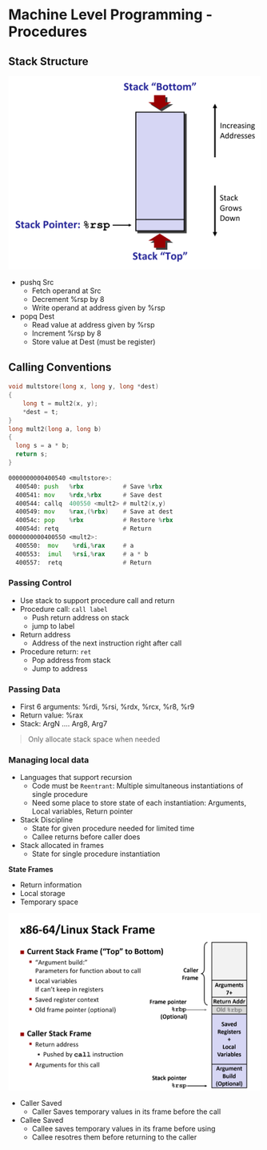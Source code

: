 # Machine Level Programming - Procedures

## Stack Structure

![.](resources/stack-structure.png)

- pushq Src
  - Fetch operand at Src
  - Decrement %rsp by 8
  - Write operand at address given by %rsp
- popq Dest
  - Read value at address given by %rsp
  - Increment %rsp by 8
  - Store value at Dest (must be register)

## Calling Conventions

```c
void multstore(long x, long y, long *dest)
{
    long t = mult2(x, y);
    *dest = t;
}
long mult2(long a, long b)
{
  long s = a * b;
  return s;
}
```

```asm
0000000000400540 <multstore>:
  400540: push   %rbx           # Save %rbx
  400541: mov    %rdx,%rbx      # Save dest
  400544: callq  400550 <mult2> # mult2(x,y)
  400549: mov    %rax,(%rbx)    # Save at dest
  40054c: pop    %rbx           # Restore %rbx
  40054d: retq                  # Return
0000000000400550 <mult2>:
  400550:  mov    %rdi,%rax     # a
  400553:  imul   %rsi,%rax     # a * b
  400557:  retq                 # Return
```

### Passing Control

- Use stack to support procedure call and return
- Procedure call: `call label`
  - Push return address on stack
  - jump to label
- Return address
  - Address of the next instruction right after call
- Procedure return: `ret`
  - Pop address from stack
  - Jump to address

### Passing Data

- First 6 arguments: %rdi, %rsi, %rdx, %rcx, %r8, %r9
- Return value: %rax
- Stack: ArgN .... Arg8, Arg7

> Only allocate stack space when needed

### Managing local data

- Languages that support recursion
  - Code must be `Reentrant`: Multiple simultaneous instantiations of single procedure
  - Need some place to store state of each instantiation: Arguments, Local variables, Return pointer
- Stack Discipline
  - State for given procedure needed for limited time
  - Callee returns before caller does
- Stack allocated in frames
  - State for single procedure instantiation

**State Frames**

- Return information
- Local storage
- Temporary space

![.](resources/stack-frame.png)

- Caller Saved
  - Caller Saves temporary values in its frame before the call
- Callee Saved
  - Callee saves temporary values in its frame before using
  - Callee resotres them before returning to the caller
